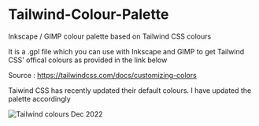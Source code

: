 # Tailwind-Colour-Palette
Inkscape / GIMP colour palette based on Tailwind CSS colours

It is a .gpl file which you can use with Inkscape and GIMP to get Tailwind CSS' offical colours as provided in the link below

Source : https://tailwindcss.com/docs/customizing-colors   

Taiwind CSS has recently updated their default colours. I have updated the palette accordingly

  

![Tailwind colours Dec 2022](https://user-images.githubusercontent.com/6965443/211227327-6f198f74-b7dc-4f3a-bbe9-a065f51fac0a.png)
